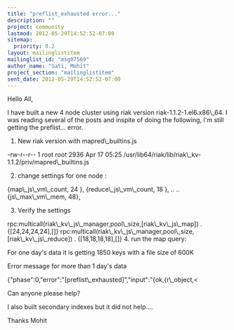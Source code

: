 ```yaml
---
title: "preflist_exhausted error..."
description: ""
project: community
lastmod: 2012-05-29T14:52:52-07:00
sitemap:
  priority: 0.2
layout: mailinglistitem
mailinglist_id: "msg07569"
author_name: "Sati, Mohit"
project_section: "mailinglistitem"
sent_date: 2012-05-29T14:52:52-07:00
---
```



Hello All,

I have built a new 4 node cluster using riak version riak-1.1.2-1.el6.x86\\_64. I 
was reading several of the posts and inspite of doing the following, I'm still 
getting the preflist... error.

1. New riak version with mapred\\_builtins.js

-rw-r--r-- 1 root root 2936 Apr 17 05:25 
/usr/lib64/riak/lib/riak\\_kv-1.1.2/priv/mapred\\_builtins.js

2. change settings for one node :

{map\\_js\\_vm\\_count, 24 },
{reduce\\_js\\_vm\\_count, 18 },
..
..
{js\\_max\\_vm\\_mem, 48},

3. Verify the settings

 rpc:multicall(riak\\_kv\\_js\\_manager,pool\\_size,[riak\\_kv\\_js\\_map]) .
{[24,24,24,24],[]}
rpc:multicall(riak\\_kv\\_js\\_manager,pool\\_size,[riak\\_kv\\_js\\_reduce]) .
{[18,18,18,18],[]}
4. run the map query:

For one day's data it is getting 1850 keys with a file size of 600K


Error message for more than 1 day's data

{"phase":0,"error":"[preflist\\_exhausted]","input":"{ok,{r\\_object,&lt;

Can anyone please help?

I also built secondary indexes but it did not help....


Thanks
Mohit
